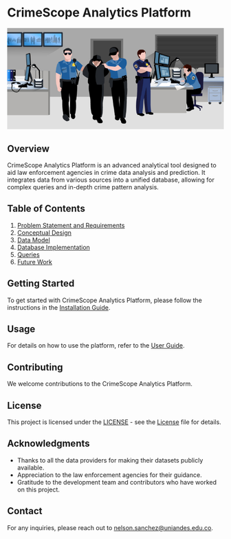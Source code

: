 # CrimeScope Analytics Platform

![CrimeScope](content/Predictive-Policing-CU.jpg)


## Overview

CrimeScope Analytics Platform is an advanced analytical tool designed to aid law enforcement agencies in crime data analysis and prediction. It integrates data from various sources into a unified database, allowing for complex queries and in-depth crime pattern analysis.

## Table of Contents

1. [Problem Statement and Requirements](content/Problem_Statement_and_Requirements.md)
2. [Conceptual Design](content/Conceptual_Design.md)
3. [Data Model](content/Data_Model.md)
4. [Database Implementation](content/Database_Implementation.md)
5. [Queries](content/Queries.md)
6. [Future Work](content/Future_Work.md)


## Getting Started

To get started with CrimeScope Analytics Platform, please follow the instructions in the [Installation Guide](content/Installation_Guide.md).

## Usage

For details on how to use the platform, refer to the [User Guide](content/User_Guide.md).

## Contributing

We welcome contributions to the CrimeScope Analytics Platform.

## License

This project is licensed under the [LICENSE](content/LICENSE.md) - see the [License](content//License.md) file for details.

## Acknowledgments

* Thanks to all the data providers for making their datasets publicly available.
* Appreciation to the law enforcement agencies for their guidance.
* Gratitude to the development team and contributors who have worked on this project.

## Contact

For any inquiries, please reach out to [nelson.sanchez@uniandes.edu.co](mailto:nelson.sanchez@uniandes.edu.co).


